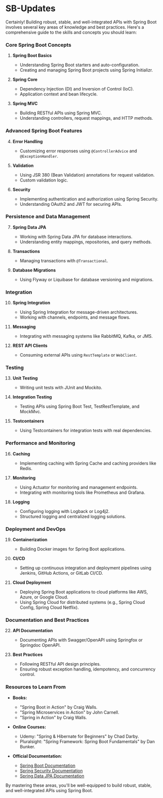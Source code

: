 # SB-Updates

Certainly! Building robust, stable, and well-integrated APIs with Spring Boot involves several key areas of knowledge and best practices. Here's a comprehensive guide to the skills and concepts you should learn:

### Core Spring Boot Concepts

1. **Spring Boot Basics**
   - Understanding Spring Boot starters and auto-configuration.
   - Creating and managing Spring Boot projects using Spring Initializr.

2. **Spring Core**
   - Dependency Injection (DI) and Inversion of Control (IoC).
   - Application context and bean lifecycle.

3. **Spring MVC**
   - Building RESTful APIs using Spring MVC.
   - Understanding controllers, request mappings, and HTTP methods.

### Advanced Spring Boot Features

4. **Error Handling**
   - Customizing error responses using `@ControllerAdvice` and `@ExceptionHandler`.

5. **Validation**
   - Using JSR 380 (Bean Validation) annotations for request validation.
   - Custom validation logic.

6. **Security**
   - Implementing authentication and authorization using Spring Security.
   - Understanding OAuth2 and JWT for securing APIs.

### Persistence and Data Management

7. **Spring Data JPA**
   - Working with Spring Data JPA for database interactions.
   - Understanding entity mappings, repositories, and query methods.

8. **Transactions**
   - Managing transactions with `@Transactional`.

9. **Database Migrations**
   - Using Flyway or Liquibase for database versioning and migrations.

### Integration

10. **Spring Integration**
    - Using Spring Integration for message-driven architectures.
    - Working with channels, endpoints, and message flows.

11. **Messaging**
    - Integrating with messaging systems like RabbitMQ, Kafka, or JMS.

12. **REST API Clients**
    - Consuming external APIs using `RestTemplate` or `WebClient`.

### Testing

13. **Unit Testing**
    - Writing unit tests with JUnit and Mockito.

14. **Integration Testing**
    - Testing APIs using Spring Boot Test, TestRestTemplate, and MockMvc.

15. **Testcontainers**
    - Using Testcontainers for integration tests with real dependencies.

### Performance and Monitoring

16. **Caching**
    - Implementing caching with Spring Cache and caching providers like Redis.

17. **Monitoring**
    - Using Actuator for monitoring and management endpoints.
    - Integrating with monitoring tools like Prometheus and Grafana.

18. **Logging**
    - Configuring logging with Logback or Log4j2.
    - Structured logging and centralized logging solutions.

### Deployment and DevOps

19. **Containerization**
    - Building Docker images for Spring Boot applications.

20. **CI/CD**
    - Setting up continuous integration and deployment pipelines using Jenkins, GitHub Actions, or GitLab CI/CD.

21. **Cloud Deployment**
    - Deploying Spring Boot applications to cloud platforms like AWS, Azure, or Google Cloud.
    - Using Spring Cloud for distributed systems (e.g., Spring Cloud Config, Spring Cloud Netflix).

### Documentation and Best Practices

22. **API Documentation**
    - Documenting APIs with Swagger/OpenAPI using Springfox or Springdoc OpenAPI.

23. **Best Practices**
    - Following RESTful API design principles.
    - Ensuring robust exception handling, idempotency, and concurrency control.

### Resources to Learn From

- **Books:**
  - "Spring Boot in Action" by Craig Walls.
  - "Spring Microservices in Action" by John Carnell.
  - "Spring in Action" by Craig Walls.

- **Online Courses:**
  - Udemy: "Spring & Hibernate for Beginners" by Chad Darby.
  - Pluralsight: "Spring Framework: Spring Boot Fundamentals" by Dan Bunker.

- **Official Documentation:**
  - [Spring Boot Documentation](https://docs.spring.io/spring-boot/docs/current/reference/htmlsingle/)
  - [Spring Security Documentation](https://docs.spring.io/spring-security/site/docs/current/reference/html5/)
  - [Spring Data JPA Documentation](https://docs.spring.io/spring-data/jpa/docs/current/reference/html/)

By mastering these areas, you'll be well-equipped to build robust, stable, and well-integrated APIs using Spring Boot.
